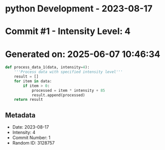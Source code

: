 ﻿# python Development - 2023-08-17
# Commit #1 - Intensity Level: 4
# Generated on: 2025-06-07 10:46:34
```python
def process_data_1(data, intensity=4):
    '''Process data with specified intensity level'''
    result = []
    for item in data:
        if item > 0:
            processed = item * intensity + 85
            result.append(processed)
    return result
```
## Metadata
- Date: 2023-08-17
- Intensity: 4
- Commit Number: 1
- Random ID: 3128757
